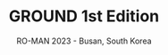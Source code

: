 ---
title: GROUND 1st Edition
subtitle: RO-MAN 2023 - Busan, South Korea
header_type: splash
header_img: /assets/img/nano.jpg
permalink: /roman2023
---